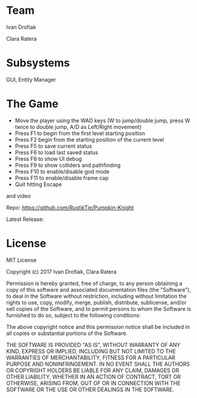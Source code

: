 # Team
Ivan Drofiak 

Clara Ratera

# Subsystems
GUI, Entity Manager

# The Game

- Move the player using the WAD keys (W to jump/double jump, press W twice to double jump, A/D as Left/Right movement)
- Press F1 to begin from the first level starting position
- Press F2 begin from the starting position of the current level
- Press F5 to save current status
- Press F6 to load last saved status
- Press F8 to show UI debug
- Press F9 to show colliders and pathfinding
- Press F10 to enable/disable god mode
- Press F11 to enable/disable frame cap
- Quit hitting Escape 

and video 

Repo: https://github.com/RustikTie/Pumpkin-Knight

Latest Release: 

# License

MIT License

Copyright (c) 2017 Ivan Drofiak, Clara Ratera

Permission is hereby granted, free of charge, to any person obtaining a copy
of this software and associated documentation files (the "Software"), to deal
in the Software without restriction, including without limitation the rights
to use, copy, modify, merge, publish, distribute, sublicense, and/or sell
copies of the Software, and to permit persons to whom the Software is
furnished to do so, subject to the following conditions:

The above copyright notice and this permission notice shall be included in all
copies or substantial portions of the Software.

THE SOFTWARE IS PROVIDED "AS IS", WITHOUT WARRANTY OF ANY KIND, EXPRESS OR
IMPLIED, INCLUDING BUT NOT LIMITED TO THE WARRANTIES OF MERCHANTABILITY,
FITNESS FOR A PARTICULAR PURPOSE AND NONINFRINGEMENT. IN NO EVENT SHALL THE
AUTHORS OR COPYRIGHT HOLDERS BE LIABLE FOR ANY CLAIM, DAMAGES OR OTHER
LIABILITY, WHETHER IN AN ACTION OF CONTRACT, TORT OR OTHERWISE, ARISING FROM,
OUT OF OR IN CONNECTION WITH THE SOFTWARE OR THE USE OR OTHER DEALINGS IN THE
SOFTWARE.


